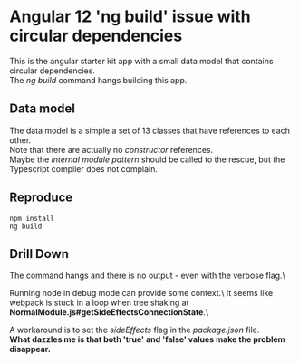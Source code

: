 # Angular 12 'ng build' issue with circular dependencies

This is the angular starter kit app with a small data model that contains circular dependencies.\
The *ng build* command hangs building this app.

## Data model
The data model is a simple a set of 13 classes that have references to each other.\
Note that there are actually no *constructor* references.\
Maybe the *internal module pattern* should be called to the rescue, but the Typescript compiler does not complain.

## Reproduce 

```
npm install
ng build
```

## Drill Down

The command hangs and there is no output - even with the verbose flag.\

Running node in debug mode can provide some context.\ 
It seems like webpack is stuck in a loop when tree shaking at **NormalModule.js#getSideEffectsConnectionState**.\

A workaround is to set the *sideEffects* flag in the *package.json* file.\
**What dazzles me is that both 'true' and 'false' values make the problem disappear.**
